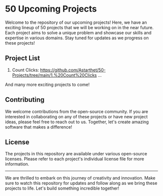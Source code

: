# 50 Upcoming Projects

Welcome to the repository of our upcoming projects! Here, we have an exciting lineup of 50 projects that we will be working on in the near future. Each project aims to solve a unique problem and showcase our skills and expertise in various domains. Stay tuned for updates as we progress on these projects!

## Project List

1. Count Clicks: https://github.com/Astarthet/50-Projects/tree/main/1.%20Count%20Clicks
...

And many more exciting projects to come!

## Contributing

We welcome contributions from the open-source community. If you are interested in collaborating on any of these projects or have new project ideas, please feel free to reach out to us. Together, let's create amazing software that makes a difference!

## License

The projects in this repository are available under various open-source licenses. Please refer to each project's individual license file for more information.

---

We are thrilled to embark on this journey of creativity and innovation. Make sure to watch this repository for updates and follow along as we bring these projects to life. Let's build something incredible together!
